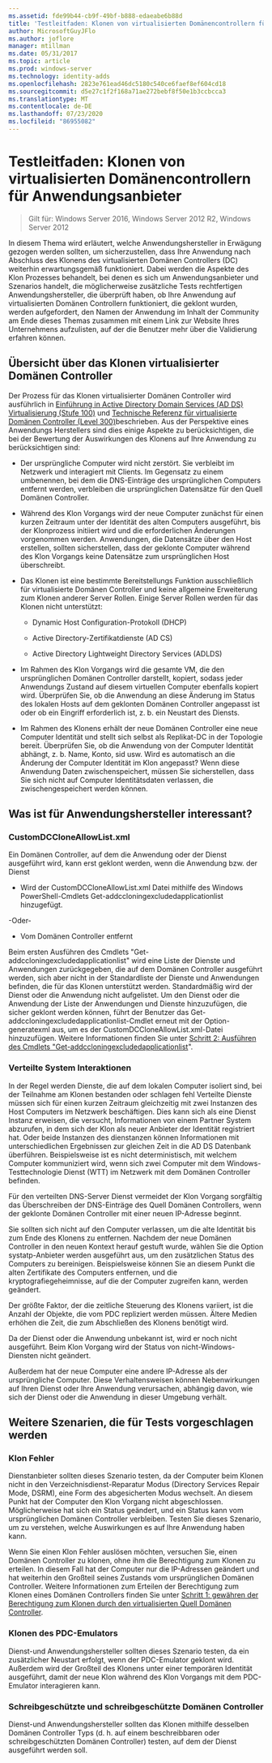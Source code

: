 ```yaml
---
ms.assetid: fde99b44-cb9f-49bf-b888-edaeabe6b88d
title: 'Testleitfaden: Klonen von virtualisierten Domänencontrollern für Anwendungsanbieter'
author: MicrosoftGuyJFlo
ms.author: joflore
manager: mtillman
ms.date: 05/31/2017
ms.topic: article
ms.prod: windows-server
ms.technology: identity-adds
ms.openlocfilehash: 2823e761ead46dc5180c540ce6faef8ef604cd18
ms.sourcegitcommit: d5e27c1f2f168a71ae272bebf8f50e1b3ccbcca3
ms.translationtype: MT
ms.contentlocale: de-DE
ms.lasthandoff: 07/23/2020
ms.locfileid: "86955082"
---
```

# <a name="virtualized-domain-controller-cloning-test-guidance-for-application-vendors"></a>Testleitfaden: Klonen von virtualisierten Domänencontrollern für Anwendungsanbieter

>Gilt für: Windows Server 2016, Windows Server 2012 R2, Windows Server 2012

In diesem Thema wird erläutert, welche Anwendungshersteller in Erwägung gezogen werden sollten, um sicherzustellen, dass Ihre Anwendung nach Abschluss des Klonens des virtualisierten Domänen Controllers (DC) weiterhin erwartungsgemäß funktioniert. Dabei werden die Aspekte des Klon Prozesses behandelt, bei denen es sich um Anwendungsanbieter und Szenarios handelt, die möglicherweise zusätzliche Tests rechtfertigen Anwendungshersteller, die überprüft haben, ob Ihre Anwendung auf virtualisierten Domänen Controllern funktioniert, die geklont wurden, werden aufgefordert, den Namen der Anwendung im Inhalt der Community am Ende dieses Themas zusammen mit einem Link zur Website Ihres Unternehmens aufzulisten, auf der die Benutzer mehr über die Validierung erfahren können.

## <a name="overview-of-virtualized-dc-cloning"></a>Übersicht über das Klonen virtualisierter Domänen Controller
Der Prozess für das Klonen virtualisierter Domänen Controller wird ausführlich in [Einführung in Active Directory Domain Services (AD DS) Virtualisierung (Stufe 100)](../../introduction-to-active-directory-domain-services-ad-ds-virtualization-level-100.md) und [Technische Referenz für virtualisierte Domänen Controller (Level 300)](../../deploy/virtual-dc/virtualized-domain-controller-technical-reference--level-300-.md)beschrieben. Aus der Perspektive eines Anwendungs Herstellers sind dies einige Aspekte zu berücksichtigen, die bei der Bewertung der Auswirkungen des Klonens auf Ihre Anwendung zu berücksichtigen sind:

-   Der ursprüngliche Computer wird nicht zerstört. Sie verbleibt im Netzwerk und interagiert mit Clients. Im Gegensatz zu einem umbenennen, bei dem die DNS-Einträge des ursprünglichen Computers entfernt werden, verbleiben die ursprünglichen Datensätze für den Quell Domänen Controller.

-   Während des Klon Vorgangs wird der neue Computer zunächst für einen kurzen Zeitraum unter der Identität des alten Computers ausgeführt, bis der Klonprozess initiiert wird und die erforderlichen Änderungen vorgenommen werden. Anwendungen, die Datensätze über den Host erstellen, sollten sicherstellen, dass der geklonte Computer während des Klon Vorgangs keine Datensätze zum ursprünglichen Host überschreibt.

-   Das Klonen ist eine bestimmte Bereitstellungs Funktion ausschließlich für virtualisierte Domänen Controller und keine allgemeine Erweiterung zum Klonen anderer Server Rollen. Einige Server Rollen werden für das Klonen nicht unterstützt:

    -   Dynamic Host Configuration-Protokoll (DHCP)

    -   Active Directory-Zertifikatdienste (AD CS)

    -   Active Directory Lightweight Directory Services (ADLDS)

-   Im Rahmen des Klon Vorgangs wird die gesamte VM, die den ursprünglichen Domänen Controller darstellt, kopiert, sodass jeder Anwendungs Zustand auf diesem virtuellen Computer ebenfalls kopiert wird. Überprüfen Sie, ob die Anwendung an diese Änderung im Status des lokalen Hosts auf dem geklonten Domänen Controller angepasst ist oder ob ein Eingriff erforderlich ist, z. b. ein Neustart des Diensts.

-   Im Rahmen des Klonens erhält der neue Domänen Controller eine neue Computer Identität und stellt sich selbst als Replikat-DC in der Topologie bereit. Überprüfen Sie, ob die Anwendung von der Computer Identität abhängt, z. b. Name, Konto, sid usw. Wird es automatisch an die Änderung der Computer Identität im Klon angepasst? Wenn diese Anwendung Daten zwischenspeichert, müssen Sie sicherstellen, dass Sie sich nicht auf Computer Identitätsdaten verlassen, die zwischengespeichert werden können.

## <a name="what-is-interesting-for-application-vendors"></a>Was ist für Anwendungshersteller interessant?

### <a name="customdccloneallowlistxml"></a>CustomDCCloneAllowList.xml
Ein Domänen Controller, auf dem die Anwendung oder der Dienst ausgeführt wird, kann erst geklont werden, wenn die Anwendung bzw. der Dienst

-   Wird der CustomDCCloneAllowList.xml Datei mithilfe des Windows PowerShell-Cmdlets Get-addccloningexcludedapplicationlist hinzugefügt.

-Oder-

-   Vom Domänen Controller entfernt

Beim ersten Ausführen des Cmdlets "Get-addccloningexcludedapplicationlist" wird eine Liste der Dienste und Anwendungen zurückgegeben, die auf dem Domänen Controller ausgeführt werden, sich aber nicht in der Standardliste der Dienste und Anwendungen befinden, die für das Klonen unterstützt werden. Standardmäßig wird der Dienst oder die Anwendung nicht aufgelistet. Um den Dienst oder die Anwendung der Liste der Anwendungen und Dienste hinzuzufügen, die sicher geklont werden können, führt der Benutzer das Get-addccloningexcludedapplicationlist-Cmdlet erneut mit der Option-generatexml aus, um es der CustomDCCloneAllowList.xml-Datei hinzuzufügen. Weitere Informationen finden Sie unter [Schritt 2: Ausführen des Cmdlets "Get-addccloningexcludedapplicationlist](/powershell/module/addsadministration/get-addccloningexcludedapplicationlist)".

### <a name="distributed-system-interactions"></a>Verteilte System Interaktionen
In der Regel werden Dienste, die auf dem lokalen Computer isoliert sind, bei der Teilnahme am Klonen bestanden oder schlagen fehl Verteilte Dienste müssen sich für einen kurzen Zeitraum gleichzeitig mit zwei Instanzen des Host Computers im Netzwerk beschäftigen. Dies kann sich als eine Dienst Instanz erweisen, die versucht, Informationen von einem Partner System abzurufen, in dem sich der Klon als neuer Anbieter der Identität registriert hat. Oder beide Instanzen des dienstanzen können Informationen mit unterschiedlichen Ergebnissen zur gleichen Zeit in die AD DS Datenbank überführen. Beispielsweise ist es nicht deterministisch, mit welchem Computer kommuniziert wird, wenn sich zwei Computer mit dem Windows-Testtechnologie Dienst (WTT) im Netzwerk mit dem Domänen Controller befinden.

Für den verteilten DNS-Server Dienst vermeidet der Klon Vorgang sorgfältig das Überschreiben der DNS-Einträge des Quell Domänen Controllers, wenn der geklonte Domänen Controller mit einer neuen IP-Adresse beginnt.

Sie sollten sich nicht auf den Computer verlassen, um die alte Identität bis zum Ende des Klonens zu entfernen. Nachdem der neue Domänen Controller in den neuen Kontext herauf gestuft wurde, wählen Sie die Option systatp-Anbieter werden ausgeführt aus, um den zusätzlichen Status des Computers zu bereinigen. Beispielsweise können Sie an diesem Punkt die alten Zertifikate des Computers entfernen, und die kryptografiegeheimnisse, auf die der Computer zugreifen kann, werden geändert.

Der größte Faktor, der die zeitliche Steuerung des Klonens variiert, ist die Anzahl der Objekte, die vom PDC repliziert werden müssen. Ältere Medien erhöhen die Zeit, die zum Abschließen des Klonens benötigt wird.

Da der Dienst oder die Anwendung unbekannt ist, wird er noch nicht ausgeführt. Beim Klon Vorgang wird der Status von nicht-Windows-Diensten nicht geändert.

Außerdem hat der neue Computer eine andere IP-Adresse als der ursprüngliche Computer. Diese Verhaltensweisen können Nebenwirkungen auf Ihren Dienst oder Ihre Anwendung verursachen, abhängig davon, wie sich der Dienst oder die Anwendung in dieser Umgebung verhält.

## <a name="additional-scenarios-suggested-for-testing"></a>Weitere Szenarien, die für Tests vorgeschlagen werden

### <a name="cloning-failure"></a>Klon Fehler
Dienstanbieter sollten dieses Szenario testen, da der Computer beim Klonen nicht in den Verzeichnisdienst-Reparatur Modus (Directory Services Repair Mode, DSRM), eine Form des abgesicherten Modus wechselt. An diesem Punkt hat der Computer den Klon Vorgang nicht abgeschlossen. Möglicherweise hat sich ein Status geändert, und ein Status kann vom ursprünglichen Domänen Controller verbleiben. Testen Sie dieses Szenario, um zu verstehen, welche Auswirkungen es auf Ihre Anwendung haben kann.

Wenn Sie einen Klon Fehler auslösen möchten, versuchen Sie, einen Domänen Controller zu klonen, ohne ihm die Berechtigung zum Klonen zu erteilen. In diesem Fall hat der Computer nur die IP-Adressen geändert und hat weiterhin den Großteil seines Zustands vom ursprünglichen Domänen Controller. Weitere Informationen zum Erteilen der Berechtigung zum Klonen eines Domänen Controllers finden Sie unter [Schritt 1: gewähren der Berechtigung zum Klonen durch den virtualisierten Quell Domänen Controller](../../get-started/virtual-dc/virtualized-domain-controller-deployment-and-configuration.md).

### <a name="pdc-emulator-cloning"></a>Klonen des PDC-Emulators
Dienst-und Anwendungshersteller sollten dieses Szenario testen, da ein zusätzlicher Neustart erfolgt, wenn der PDC-Emulator geklont wird. Außerdem wird der Großteil des Klonens unter einer temporären Identität ausgeführt, damit der neue Klon während des Klon Vorgangs mit dem PDC-Emulator interagieren kann.

### <a name="writable-versus-read-only-domain-controllers"></a>Schreibgeschützte und schreibgeschützte Domänen Controller
Dienst-und Anwendungshersteller sollten das Klonen mithilfe desselben Domänen Controller Typs (d. h. auf einem beschreibbaren oder schreibgeschützten Domänen Controller) testen, auf dem der Dienst ausgeführt werden soll.
